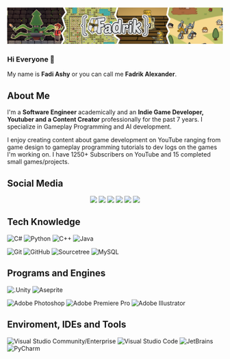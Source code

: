 ![](https://github.com/FadrikAlexander/FadrikAlexander/blob/main/Images/Cover.png)

### Hi Everyone 👋

My name is **Fadi Ashy** or you can call me **Fadrik Alexander**.

## About Me 

I'm a **Software Engineer** academically and an **Indie Game Developer, Youtuber and a Content Creator** professionally for the past 7 years. I specialize in Gameplay Programming and AI development.

I enjoy creating content about game development on YouTube ranging from game design to gameplay programming tutorials to dev logs on the games I'm working on. I have 1250+ Subscribers on YouTube and 15 completed small games/projects.


## Social Media
<p align="center">  
<a href= "https://www.youtube.com/Fadrik"><img src="https://img.shields.io/badge/YouTube%20(Fadrik)-1.45k-FF0000"/></a>
<a href= "https://twitter.com/FadrikAlexander"><img src="https://img.shields.io/badge/Twitter-313-1A8CD8"/></a>
<a href= "https://fadrikalexander.itch.io/"><img src="https://img.shields.io/badge/Itch.io%20Portfolio-124-FA5C5C"/></a>
<a href= "https://www.instagram.com/fadrikalexander/"><img src="https://img.shields.io/badge/Instagram-530-FAFAFA"/></a>
<a href= "https://www.linkedin.com/in/fadiashy/"><img src="https://img.shields.io/badge/Linkedin-415-0173A5"/></a>
<a href= "https://www.facebook.com/FADI.ASHY"><img src="https://img.shields.io/badge/Facebook-1.6k-097EEB"/></a>
</p>
  
  
## Tech Knowledge
  ![C#](https://img.shields.io/badge/-C%23-333333?style=plastic&logo=CSharp)
  ![Python](https://img.shields.io/badge/-Python-333333?style=plastic&logo=python)
  ![C++](https://img.shields.io/badge/-C++-333333?style=plastic&logo=cplusplus&logoColor=7e10cc)
  ![Java](https://img.shields.io/badge/-Java-333333?style=plastic&logo=java)
  
  ![Git](https://img.shields.io/badge/-Git-333333?style=flat&logo=git)
  ![GitHub](https://img.shields.io/badge/-GitHub-333333?style=flat&logo=github)
  ![Sourcetree](https://img.shields.io/badge/-Sourcetree-333333?style=flat&logo=Sourcetree)
  ![MySQL](https://img.shields.io/badge/-MySQL-333333?style=flat&logo=mysql)
  
## Programs and Engines
  ![.Unity](https://img.shields.io/badge/-Unity-333333?style=plastic&logo=unity)
  ![Aseprite](https://img.shields.io/badge/-Aseprite-333333?style=plastic&logo=Aseprite)
  
  ![Adobe Photoshop](https://img.shields.io/badge/-Adobe%20Photoshop-333333?style=plastic&logo=Adobe%20Photoshop)
  ![Adobe Premiere Pro](https://img.shields.io/badge/-Adobe%20Premiere%20Pro-333333?style=plastic&logo=Adobe%20Premiere%20Pro)
  ![Adobe Illustrator](https://img.shields.io/badge/-Adobe%20Illustrator-333333?style=plastic&logo=Adobe%20Illustrator)

  
## Enviroment, IDEs and Tools
  ![Visual Studio Community/Enterprise](https://img.shields.io/badge/-Visual%20Studio-333333?style=flat&logo=visual-studio-code&logoColor=7e10cc)
  ![Visual Studio Code](https://img.shields.io/badge/-Visual%20Studio%20Code-333333?style=flat&logo=visual-studio-code&logoColor=007ACC)
  ![JetBrains](https://img.shields.io/badge/-JetBrains-333333?style=flat&logo=JetBrains)
  ![PyCharm](https://img.shields.io/badge/-PyCharm-333333?style=flat&logo=PyCharm)
